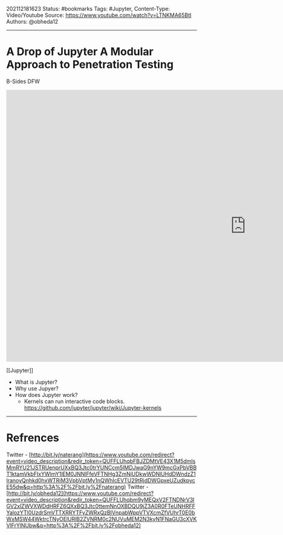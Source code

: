 202112181623
Status: #bookmarks
Tags: #Jupyter,
Content-Type: Video/Youtube
Source: https://www.youtube.com/watch?v=LTNKMA65BtI
Authors: @obheda12

---

# A Drop of Jupyter A Modular Approach to Penetration Testing
B-Sides DFW

<iframe width="1266" height="719" src="https://www.youtube.com/embed/LTNKMA65BtI" title="YouTube video player" frameborder="0" allow="accelerometer; autoplay; clipboard-write; encrypted-media; gyroscope; picture-in-picture" allowfullscreen></iframe>

[[Jupyter]]
- What is Jupyter?
- Why use Jupyer?
- How does Jupyter work?
	- Kernels can run interactive code blocks. https://github.com/jupyter/jupyter/wiki/Jupyter-kernels
---
# Refrences

Twitter - [http://bit.ly/naterang](https://www.youtube.com/redirect?event=video_description&redir_token=QUFFLUhqbFBJZDMtVE43X1M5dmlsMmRYU21JSTRUenprUXxBQ3Jtc0trYUNCcm5IMDJwaG9nYW9mcGxPbVBBT1ktamVkbFIxYWlmY1lEM0JNNlFfeVFTNHg3ZmNjUDkwWDNlUHdDWndzZ1lranoyQnhkd0hxWTRiM3VpbVptMy1nQWhIcEVTU29tRjdDWGpxeUZudkpycE55dw&q=http%3A%2F%2Fbit.ly%2Fnaterang) Twitter - [http://bit.ly/obheda12](https://www.youtube.com/redirect?event=video_description&redir_token=QUFFLUhqbm9yMEQxV2FTNDNrV3lGV2xlZWVXWDdHRFZ6QXxBQ3Jtc0ttemNnOXBDQU9jZ3A0R0FTeUNHRFFYalozYTl0UzdrSmVTTXRRYTFyZWRxQzBIVnpabWppVTVXcmZfVUhrT0E0bWxMSW44WktrcTNyOElURlB2ZVNRM0c2NUVuMEM2N3kyN1FNaGU3cXVKVlFrYlNUbw&q=http%3A%2F%2Fbit.ly%2Fobheda12)